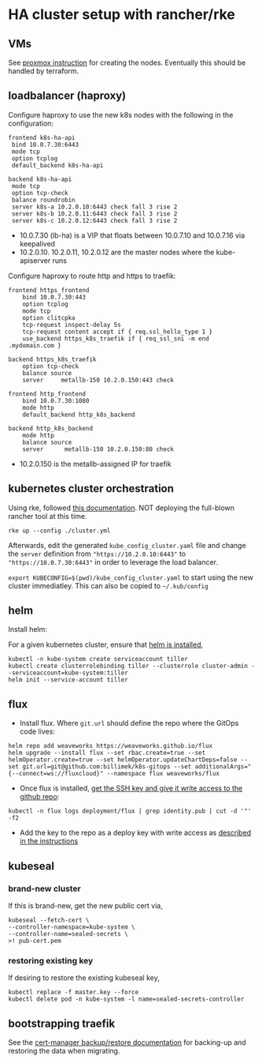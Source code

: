# HA cluster setup with rancher/rke

## VMs

See [proxmox instruction](proxmox/README.md) for creating the nodes.  Eventually this should be handled by terraform.

## loadbalancer (haproxy)

Configure haproxy to use the new k8s nodes with the following in the configuration:

```haproxy
frontend k8s-ha-api
 bind 10.0.7.30:6443
 mode tcp
 option tcplog
 default_backend k8s-ha-api

backend k8s-ha-api
 mode tcp
 option tcp-check
 balance roundrobin
 server k8s-a 10.2.0.10:6443 check fall 3 rise 2
 server k8s-b 10.2.0.11:6443 check fall 3 rise 2
 server k8s-c 10.2.0.12:6443 check fall 3 rise 2
```

* 10.0.7.30 (lb-ha) is a VIP that floats between 10.0.7.10 and 10.0.7.16 via keepalived
* 10.2.0.10. 10.2.0.11, 10.2.0.12 are the master nodes where the kube-apiserver runs

Configure haproxy to route http and https to traefik:

```haproxy
frontend https_frontend
    bind 10.0.7.30:443
    option tcplog
    mode tcp
    option clitcpka
    tcp-request inspect-delay 5s
    tcp-request content accept if { req.ssl_hello_type 1 }
    use_backend https_k8s_traefik if { req_ssl_sni -m end .mydomain.com }

backend https_k8s_traefik
    option tcp-check
    balance source
    server     metallb-150 10.2.0.150:443 check

frontend http_frontend
    bind 10.0.7.30:1080
    mode http
    default_backend http_k8s_backend

backend http_k8s_backend
    mode http
    balance source
    server      metallb-150 10.2.0.150:80 check
```

* 10.2.0.150 is the metallb-assigned IP for traefik


## kubernetes cluster orchestration

Using rke, followed [this documentation](https://rancher.com/docs/rke/v0.1.x/en/).  NOT deploying the full-blown rancher tool at this time.

```shell
rke up --config ./cluster.yml
```

Afterwards, edit the generated `kube_config_cluster.yaml` file and change the `server` definition from `"https://10.2.0.10:6443"` to `"https://10.0.7.30:6443"` in order to leverage the load balancer.

`export KUBECONFIG=$(pwd)/kube_config_cluster.yaml` to start using the new cluster immediatley.  This can also be copied to `~/.kub/config`

## helm

Install helm:

For a given kubernetes cluster, ensure that [helm is installed](https://docs.helm.sh/using_helm/),

```shell
kubectl -n kube-system create serviceaccount tiller
kubectl create clusterrolebinding tiller --clusterrole cluster-admin --serviceaccount=kube-system:tiller
helm init --service-account tiller
```

## flux

* Install flux.  Where `git.url` should define the repo where the GitOps code lives:

```shell
helm repo add weaveworks https://weaveworks.github.io/flux
helm upgrade --install flux --set rbac.create=true --set helmOperator.create=true --set helmOperator.updateChartDeps=false --set git.url=git@github.com:billimek/k8s-gitops --set additionalArgs="{--connect=ws://fluxcloud}" --namespace flux weaveworks/flux
```

* Once flux is installed, [get the SSH key and give it write access to the github repo](https://github.com/weaveworks/flux/blob/master/site/helm-get-started.md#giving-write-access):

```shell
kubectl -n flux logs deployment/flux | grep identity.pub | cut -d '"' -f2
```

* Add the key to the repo as a deploy key with write access as [described in the instructions](https://github.com/weaveworks/flux/blob/master/site/helm-get-started.md#giving-write-access)

## kubeseal

### brand-new cluster

If this is brand-new, get the new public cert via,

```shell
kubeseal --fetch-cert \
--controller-namespace=kube-system \
--controller-name=sealed-secrets \
>! pub-cert.pem
```

### restoring existing key

If desiring to restore the existing kubeseal key,

```shell
kubectl replace -f master.key --force
kubectl delete pod -n kube-system -l name=sealed-secrets-controller
```

## bootstrapping traefik

See the [cert-manager backup/restore documentation](https://docs.cert-manager.io/en/latest/tasks/backup-restore-crds.html) for backing-up and restoring the data when migrating.
